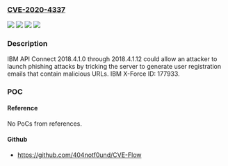 ### [CVE-2020-4337](https://cve.mitre.org/cgi-bin/cvename.cgi?name=CVE-2020-4337)
![](https://img.shields.io/static/v1?label=Product&message=API%20Connect&color=blue)
![](https://img.shields.io/static/v1?label=Version&message=2018.4.1.0%20&color=brightgreen)
![](https://img.shields.io/static/v1?label=Version&message=2018.4.1.12%20&color=brightgreen)
![](https://img.shields.io/static/v1?label=Vulnerability&message=Gain%20Access&color=brightgreen)

### Description

IBM API Connect 2018.4.1.0 through 2018.4.1.12 could allow an attacker to launch phishing attacks by tricking the server to generate user registration emails that contain malicious URLs. IBM X-Force ID: 177933.

### POC

#### Reference
No PoCs from references.

#### Github
- https://github.com/404notf0und/CVE-Flow

